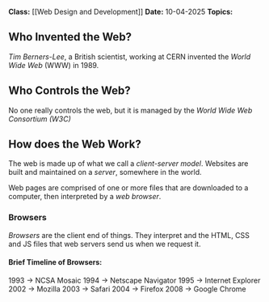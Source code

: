 **Class:** [[Web Design and Development]]
**Date:** 10-04-2025
**Topics:**  

## Who Invented the Web?
*Tim Berners-Lee*, a British scientist, working at CERN invented the *World Wide Web* (WWW) in 1989. 

## Who Controls the Web?
No one really controls the web, but it is managed by the *World Wide Web  Consortium (W3C)*

## How does the Web Work?
The web is made up of what we call a *client-server model*. Websites are built and maintained on a *server*, somewhere in the world.

Web pages are comprised of one or more files that are downloaded to a computer, then interpreted by a *web browser*.

### Browsers
*Browsers* are the client end of things. They interpret and the HTML, CSS and JS files that web servers send us when we request it.

#### Brief Timeline of Browsers:

1993 -> NCSA Mosaic
1994 -> Netscape Navigator 
1995 -> Internet Explorer
2002 -> Mozilla
2003 -> Safari
2004 -> Firefox
2008 -> Google Chrome

